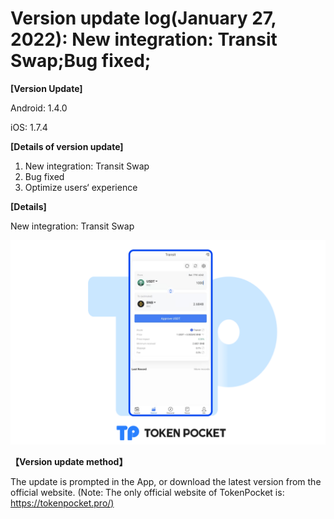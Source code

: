 # Version update log(January 27, 2022): New integration: Transit Swap;Bug fixed;

**\[Version Update]**

Android: 1.4.0

iOS: 1.7.4



**\[Details of version update]**

1. New integration: Transit Swap
2. Bug fixed
3. Optimize users‘ experience



**\[Details]**

New integration: Transit Swap

![](../../.gitbook/assets/切换节点zh.png)



**【Version update method】**‌

The update is prompted in the App, or download the latest version from the official website. (Note: The only official website of TokenPocket is: [https://tokenpocket.pro/)](https://tokenpocket.pro/\))
